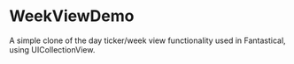 WeekViewDemo
============

A simple clone of the day ticker/week view functionality used in Fantastical, using UICollectionView.

